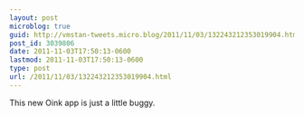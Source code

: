 ```yaml
---
layout: post
microblog: true
guid: http://vmstan-tweets.micro.blog/2011/11/03/132243212353019904.html
post_id: 3039806
date: 2011-11-03T17:50:13-0600
lastmod: 2011-11-03T17:50:13-0600
type: post
url: /2011/11/03/132243212353019904.html
---
```

This new Oink app is just a little buggy.

